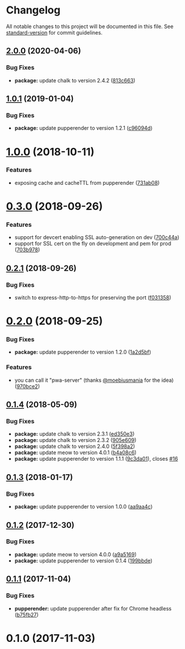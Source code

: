 # Changelog

All notable changes to this project will be documented in this file. See [standard-version](https://github.com/conventional-changelog/standard-version) for commit guidelines.

## [2.0.0](https://github.com/LasaleFamine/http-server-pwa/compare/v1.0.1...v2.0.0) (2020-04-06)


### Bug Fixes

* **package:** update chalk to version 2.4.2 ([813c663](https://github.com/LasaleFamine/http-server-pwa/commit/813c663ce72fb9e04debafdcd3a0a11f5ce0abe1))

<a name="1.0.1"></a>
## [1.0.1](https://github.com/LasaleFamine/http-server-pwa/compare/v1.0.0...v1.0.1) (2019-01-04)


### Bug Fixes

* **package:** update pupperender to version 1.2.1 ([c96094d](https://github.com/LasaleFamine/http-server-pwa/commit/c96094d))



<a name="1.0.0"></a>
# [1.0.0](https://github.com/LasaleFamine/http-server-pwa/compare/v0.3.0...v1.0.0) (2018-10-11)


### Features

* exposing cache and cacheTTL from pupperender ([731ab08](https://github.com/LasaleFamine/http-server-pwa/commit/731ab08))



<a name="0.3.0"></a>
# [0.3.0](https://github.com/LasaleFamine/http-server-pwa/compare/v0.2.1...v0.3.0) (2018-09-26)


### Features

* support for devcert enabling SSL auto-generation on dev ([700c44a](https://github.com/LasaleFamine/http-server-pwa/commit/700c44a))
* support for SSL cert on the fly on development and pem for prod ([703b978](https://github.com/LasaleFamine/http-server-pwa/commit/703b978))



<a name="0.2.1"></a>
## [0.2.1](https://github.com/LasaleFamine/http-server-pwa/compare/v0.2.0...v0.2.1) (2018-09-26)


### Bug Fixes

* switch to express-http-to-https for preserving the port ([f031358](https://github.com/LasaleFamine/http-server-pwa/commit/f031358))



<a name="0.2.0"></a>
# [0.2.0](https://github.com/LasaleFamine/http-server-pwa/compare/v0.1.4...v0.2.0) (2018-09-25)


### Bug Fixes

* **package:** update pupperender to version 1.2.0 ([1a2d5bf](https://github.com/LasaleFamine/http-server-pwa/commit/1a2d5bf))


### Features

* you can call it "pwa-server" (thanks [@moebiusmania](https://github.com/moebiusmania) for the idea) ([970bce2](https://github.com/LasaleFamine/http-server-pwa/commit/970bce2))



<a name="0.1.4"></a>
## [0.1.4](https://github.com/LasaleFamine/http-server-pwa/compare/v0.1.3...v0.1.4) (2018-05-09)


### Bug Fixes

* **package:** update chalk to version 2.3.1 ([ed350e3](https://github.com/LasaleFamine/http-server-pwa/commit/ed350e3))
* **package:** update chalk to version 2.3.2 ([905e609](https://github.com/LasaleFamine/http-server-pwa/commit/905e609))
* **package:** update chalk to version 2.4.0 ([5f398a2](https://github.com/LasaleFamine/http-server-pwa/commit/5f398a2))
* **package:** update meow to version 4.0.1 ([b4a08c6](https://github.com/LasaleFamine/http-server-pwa/commit/b4a08c6))
* **package:** update pupperender to version 1.1.1 ([9c3da01](https://github.com/LasaleFamine/http-server-pwa/commit/9c3da01)), closes [#16](https://github.com/LasaleFamine/http-server-pwa/issues/16)



<a name="0.1.3"></a>
## [0.1.3](https://github.com/LasaleFamine/http-server-pwa/compare/v0.1.2...v0.1.3) (2018-01-17)


### Bug Fixes

* **package:** update pupperender to version 1.0.0 ([aa9aa4c](https://github.com/LasaleFamine/http-server-pwa/commit/aa9aa4c))



<a name="0.1.2"></a>
## [0.1.2](https://github.com/LasaleFamine/http-server-pwa/compare/v0.1.1...v0.1.2) (2017-12-30)


### Bug Fixes

* **package:** update meow to version 4.0.0 ([a9a5169](https://github.com/LasaleFamine/http-server-pwa/commit/a9a5169))
* **package:** update pupperender to version 0.1.4 ([199bbde](https://github.com/LasaleFamine/http-server-pwa/commit/199bbde))



<a name="0.1.1"></a>
## [0.1.1](https://github.com/LasaleFamine/http-server-pwa/compare/v0.1.0...v0.1.1) (2017-11-04)


### Bug Fixes

* **pupperender:** update pupperender after fix for Chrome headless ([b75fb27](https://github.com/LasaleFamine/http-server-pwa/commit/b75fb27))



<a name="0.1.0"></a>
# 0.1.0 (2017-11-03)

